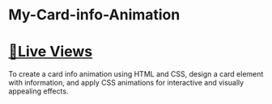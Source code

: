 # My-Card-info-Animation
# [📌Live Views](https://sahilkumardhala.github.io/My-Card-info-Animation/)
To create a card info animation using HTML and CSS, design a card element with information, and apply CSS animations for interactive and visually appealing effects.

